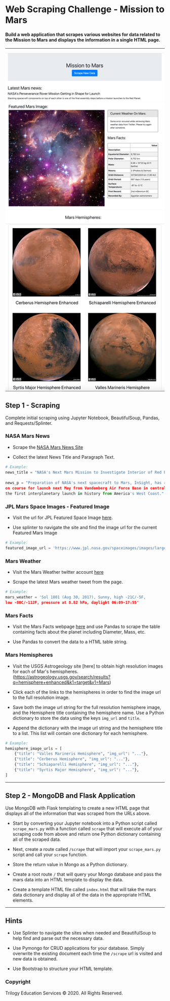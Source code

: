 # Web Scraping Challenge - Mission to Mars

#### Build a web application that scrapes various websites for data related to the Mission to Mars and displays the information in a single HTML page.
---

![Mars-Part-I.png](MissionToMars/Images/Mars-Part-I.png)
![Mars-Part-II.png](MissionToMars/Images/Mars-Part-II.png)
![Mars-Part-III.png](MissionToMars/Images/Mars-Part-III.png)
![Mars-Part-IV.png](MissionToMars/Images/Mars-Part-IV.png)

## Step 1 - Scraping

Complete initial scraping using Jupyter Notebook, BeautifulSoup, Pandas, and Requests/Splinter.

### NASA Mars News

* Scrape the [NASA Mars News Site](https://mars.nasa.gov/news/)

* Collect the latest News Title and Paragraph Text. 

```python
# Example:
news_title = "NASA's Next Mars Mission to Investigate Interior of Red Planet"

news_p = "Preparation of NASA's next spacecraft to Mars, InSight, has ramped up this summer, 
on course for launch next May from Vandenberg Air Force Base in central California -- 
the first interplanetary launch in history from America's West Coast."
```

### JPL Mars Space Images - Featured Image

* Visit the url for JPL Featured Space Image [here](https://www.jpl.nasa.gov/spaceimages/?search=&category=Mars).

* Use splinter to navigate the site and find the image url for the current Featured Mars Image 


```python
# Example:
featured_image_url = 'https://www.jpl.nasa.gov/spaceimages/images/largesize/PIA16225_hires.jpg'
```

### Mars Weather

* Visit the Mars Weather twitter account [here](https://twitter.com/marswxreport?lang=en)

* Scrape the latest Mars weather tweet from the page. 

```python
# Example:
mars_weather = 'Sol 1801 (Aug 30, 2017), Sunny, high -21C/-5F, 
low -80C/-112F, pressure at 8.82 hPa, daylight 06:09-17:55'
```

### Mars Facts

* Visit the Mars Facts webpage [here](https://space-facts.com/mars/) and use Pandas to scrape the table containing facts about the planet including Diameter, Mass, etc.

* Use Pandas to convert the data to a HTML table string.

### Mars Hemispheres

* Visit the USGS Astrogeology site [here] to obtain high resolution images for each of Mar's hemispheres.
(https://astrogeology.usgs.gov/search/results?q=hemisphere+enhanced&k1=target&v1=Mars)

* Click each of the links to the hemispheres in order to find the image url to the full resolution image.

* Save both the image url string for the full resolution hemisphere image, and the Hemisphere title containing the hemisphere name. Use a Python dictionary to store the data using the keys `img_url` and `title`.

* Append the dictionary with the image url string and the hemisphere title to a list. This list will contain one dictionary for each hemisphere.

```python
# Example:
hemisphere_image_urls = [
    {"title": "Valles Marineris Hemisphere", "img_url": "..."},
    {"title": "Cerberus Hemisphere", "img_url": "..."},
    {"title": "Schiaparelli Hemisphere", "img_url": "..."},
    {"title": "Syrtis Major Hemisphere", "img_url": "..."},
]
```

- - -

## Step 2 - MongoDB and Flask Application

Use MongoDB with Flask templating to create a new HTML page that displays all of the information that was scraped from the URLs above.

* Start by converting your Jupyter notebook into a Python script called `scrape_mars.py` with a function called `scrape` that will execute all of your scraping code from above and return one Python dictionary containing all of the scraped data.

* Next, create a route called `/scrape` that will import your `scrape_mars.py` script and call your `scrape` function.

* Store the return value in Mongo as a Python dictionary.

* Create a root route `/` that will query your Mongo database and pass the mars data into an HTML template to display the data.

* Create a template HTML file called `index.html` that will take the mars data dictionary and display all of the data in the appropriate HTML elements.
- - -

## Hints

* Use Splinter to navigate the sites when needed and BeautifulSoup to help find and parse out the necessary data.

* Use Pymongo for CRUD applications for your database. Simply overwrite the existing document each time the `/scrape` url is visited and new data is obtained.

* Use Bootstrap to structure your HTML template.

### Copyright

Trilogy Education Services © 2020. All Rights Reserved.
